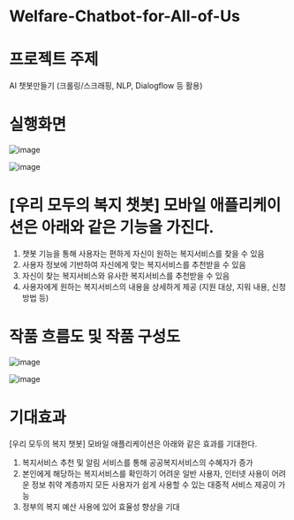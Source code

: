 # Welfare-Chatbot-for-All-of-Us
 
 # 프로젝트 주제
 AI 챗봇만들기 (크롤링/스크래핑, NLP, Dialogflow 등 활용)
 
 # 실행화면
 ![image](https://user-images.githubusercontent.com/61404972/91407107-76359300-e87d-11ea-9496-b1efb79620ec.png)

![image](https://user-images.githubusercontent.com/61404972/91407143-7897ed00-e87d-11ea-940f-4479b893b2ae.png)
 
 
 
 # [우리 모두의 복지 챗봇] 모바일 애플리케이션은 아래와 같은 기능을 가진다. 

1. 챗봇 기능을 통해 사용자는 편하게 자신이 원하는 복지서비스를 찾을 수 있음
2. 사용자 정보에 기반하여 자신에게 맞는 복지서비스를 추천받을 수 있음
3. 자신이 찾는 복지서비스와 유사한 복지서비스를 추천받을 수 있음
4. 사용자에게 원하는 복지서비스의 내용을 상세하게 제공
   (지원 대상, 지워 내용, 신청 방법 등) 
   

# 작품 흐름도 및 작품 구성도
![image](https://user-images.githubusercontent.com/61404972/91407245-7f266480-e87d-11ea-86bf-8b201f76af63.png)

![image](https://user-images.githubusercontent.com/61404972/91407313-83eb1880-e87d-11ea-824c-6866f6ac812f.png)


# 기대효과
[우리 모두의 복지 챗봇] 모바일 애플리케이션은 아래와 같은 효과를 기대한다. 

1. 복지서비스 추천 및 알림 서비스를 통해 공공복지서비스의 수혜자가 증가
2. 본인에게 해당하는 복지서비스를 확인하기 어려운 일반 사용자, 인터넷 사용이 어려운 정보 취약 계층까지 모든 사용자가 쉽게 사용할 수 있는 대중적 서비스 제공이 가능
3. 정부의 복지 예산 사용에 있어 효율성 향상을 기대

